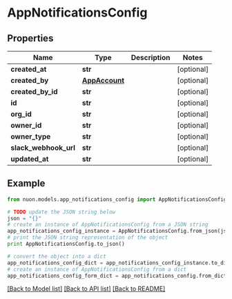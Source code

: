 # AppNotificationsConfig


## Properties

Name | Type | Description | Notes
------------ | ------------- | ------------- | -------------
**created_at** | **str** |  | [optional] 
**created_by** | [**AppAccount**](AppAccount.md) |  | [optional] 
**created_by_id** | **str** |  | [optional] 
**id** | **str** |  | [optional] 
**org_id** | **str** |  | [optional] 
**owner_id** | **str** |  | [optional] 
**owner_type** | **str** |  | [optional] 
**slack_webhook_url** | **str** |  | [optional] 
**updated_at** | **str** |  | [optional] 

## Example

```python
from nuon.models.app_notifications_config import AppNotificationsConfig

# TODO update the JSON string below
json = "{}"
# create an instance of AppNotificationsConfig from a JSON string
app_notifications_config_instance = AppNotificationsConfig.from_json(json)
# print the JSON string representation of the object
print AppNotificationsConfig.to_json()

# convert the object into a dict
app_notifications_config_dict = app_notifications_config_instance.to_dict()
# create an instance of AppNotificationsConfig from a dict
app_notifications_config_form_dict = app_notifications_config.from_dict(app_notifications_config_dict)
```
[[Back to Model list]](../README.md#documentation-for-models) [[Back to API list]](../README.md#documentation-for-api-endpoints) [[Back to README]](../README.md)


